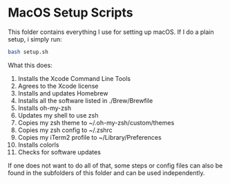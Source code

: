 # MacOS Setup Scripts
This folder contains everything I use for setting up macOS. If I do a plain setup, i simply run: 
```zsh
bash setup.sh
```
What this does:
1. Installs the Xcode Command Line Tools
1. Agrees to the Xcode license
1. Installs and updates Homebrew
1. Installs all the software listed in ./Brew/Brewfile
1. Installs oh-my-zsh
1. Updates my shell to use zsh
1. Copies my zsh theme to ~/.oh-my-zsh/custom/themes
1. Copies my zsh config to ~/.zshrc
1. Copies my iTerm2 profile to ~/Library/Preferences
1. Installs colorls
1. Checks for software updates

If one does not want to do all of that, some steps or config files can also be found in the subfolders of this folder and can be used independently.